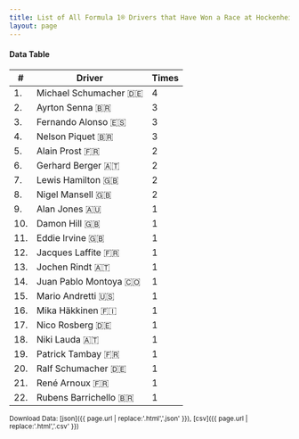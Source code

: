 ```yaml
---
title: List of All Formula 1® Drivers that Have Won a Race at Hockenheimring
layout: page
---
```


<canvas id="chart" width="400" height="180"></canvas>
<script>
var data = {
    "datasets": [
        {
            "backgroundColor": "#f3a935",
            "borderColor": "#f68639",
            "borderWidth": 1,
            "data": [
                4.0,
                3.0,
                3.0,
                3.0,
                2.0,
                2.0,
                2.0,
                2.0,
                1.0,
                1.0,
                1.0,
                1.0,
                1.0,
                1.0,
                1.0,
                1.0,
                1.0,
                1.0,
                1.0,
                1.0,
                1.0,
                1.0
            ],
            "label": "Times"
        }
    ],
    "labels": [
        "Michael Schumacher",
        "Ayrton Senna",
        "Fernando Alonso",
        "Nelson Piquet",
        "Alain Prost",
        "Gerhard Berger",
        "Lewis Hamilton",
        "Nigel Mansell",
        "Alan Jones",
        "Damon Hill",
        "Eddie Irvine",
        "Jacques Laffite",
        "Jochen Rindt",
        "Juan Pablo Montoya",
        "Mario Andretti",
        "Mika Häkkinen",
        "Nico Rosberg",
        "Niki Lauda",
        "Patrick Tambay",
        "Ralf Schumacher",
        "René Arnoux",
        "Rubens Barrichello"
    ]
};
var options = {
  legend: {
    display: false
  },
  scales: {
    xAxes: [{
      ticks: {
        beginAtZero: true,
        maxRotation: 180,
        display: window.innerWidth > 800
      }
    }],
    yAxes: [{
      ticks: {
        beginAtZero: true
      }
    }]
  },
  onResize: function(chart, size) {
    chart.options.scales.xAxes[0].ticks.display = size.width > 800;
  }
};
new Chart("chart", {
    data: data,
    type: 'bar',
    options: options
});
</script>



#### Data Table

| # | Driver | Times |
|--|--|--|
| 1. | Michael Schumacher 🇩🇪 | 4 |
| 2. | Ayrton Senna 🇧🇷 | 3 |
| 3. | Fernando Alonso 🇪🇸 | 3 |
| 4. | Nelson Piquet 🇧🇷 | 3 |
| 5. | Alain Prost 🇫🇷 | 2 |
| 6. | Gerhard Berger 🇦🇹 | 2 |
| 7. | Lewis Hamilton 🇬🇧 | 2 |
| 8. | Nigel Mansell 🇬🇧 | 2 |
| 9. | Alan Jones 🇦🇺 | 1 |
| 10. | Damon Hill 🇬🇧 | 1 |
| 11. | Eddie Irvine 🇬🇧 | 1 |
| 12. | Jacques Laffite 🇫🇷 | 1 |
| 13. | Jochen Rindt 🇦🇹 | 1 |
| 14. | Juan Pablo Montoya 🇨🇴 | 1 |
| 15. | Mario Andretti 🇺🇸 | 1 |
| 16. | Mika Häkkinen 🇫🇮 | 1 |
| 17. | Nico Rosberg 🇩🇪 | 1 |
| 18. | Niki Lauda 🇦🇹 | 1 |
| 19. | Patrick Tambay 🇫🇷 | 1 |
| 20. | Ralf Schumacher 🇩🇪 | 1 |
| 21. | René Arnoux 🇫🇷 | 1 |
| 22. | Rubens Barrichello 🇧🇷 | 1 |

<small>Download Data: [json]({{ page.url | replace:'.html','.json' }}), [csv]({{ page.url | replace:'.html','.csv' }})</small>
